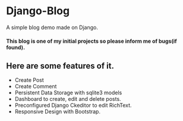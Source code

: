 # Django-Blog
A simple blog demo made on Django.

#### This blog is one of my initial projects so please inform me of bugs(if found).

## Here are some features of it.

- Create Post
- Create Comment
- Persistent Data Storage with sqlite3 models
- Dashboard to create, edit and delete posts.
- Preconfigured Django Ckeditor to edit RichText.
- Responsive Design with Bootstrap.
